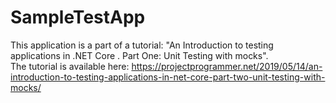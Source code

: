 # SampleTestApp
This application is a part of a tutorial: "An Introduction to testing applications in .NET Core . Part One: Unit Testing with mocks".
<br />
The tutorial is available here: https://projectprogrammer.net/2019/05/14/an-introduction-to-testing-applications-in-net-core-part-two-unit-testing-with-mocks/
